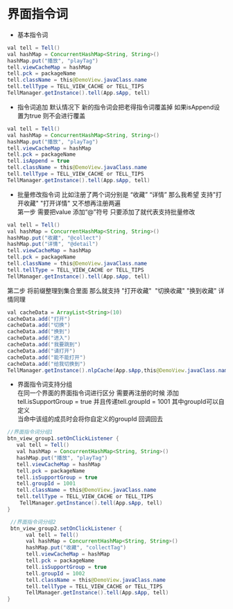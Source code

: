 # 界面指令词

- 基本指令词
```java
val tell = Tell()
val hashMap = ConcurrentHashMap<String, String>()
hashMap.put("播放", "playTag")
tell.viewCacheMap = hashMap
tell.pck = packageName
tell.className = this@DemoView.javaClass.name
tell.tellType = TELL_VIEW_CACHE or TELL_TIPS
TellManager.getInstance().tell(App.sApp, tell)
```
- 指令词追加
默认情况下 新的指令词会把老得指令词覆盖掉
如果isAppend设置为true 则不会进行覆盖
```java
val tell = Tell()
val hashMap = ConcurrentHashMap<String, String>()
hashMap.put("播放", "playTag")
tell.viewCacheMap = hashMap
tell.pck = packageName
tell.isAppend = true
tell.className = this@DemoView.javaClass.name
tell.tellType = TELL_VIEW_CACHE or TELL_TIPS
TellManager.getInstance().tell(App.sApp, tell)
```
- 批量修改指令词
比如注册了两个词分别是 “收藏” “详情” 那么我希望 支持"打开收藏" "打开详情" 又不想再注册两遍<br>
第一步 需要把value 添加“@”符号 只要添加了就代表支持批量修改<br>
```java
val tell = Tell()
val hashMap = ConcurrentHashMap<String, String>()
hashMap.put("收藏", "@collect")
hashMap.put("详情", "@detail")
tell.viewCacheMap = hashMap
tell.pck = packageName
tell.className = this@DemoView.javaClass.name
tell.tellType = TELL_VIEW_CACHE or TELL_TIPS
TellManager.getInstance().tell(App.sApp, tell)
```
第二步 将前缀整理到集合里面 那么就支持 "打开收藏"  "切换收藏" "换到收藏" 详情同理<br>
```java
val cacheData = ArrayList<String>(10)
cacheData.add("打开")
cacheData.add("切换")
cacheData.add("换到")
cacheData.add("进入")
cacheData.add("我要跳到")
cacheData.add("请打开")
cacheData.add("能不能打开")
cacheData.add("给我切换到")
TellManager.getInstance().nlpCache(App.sApp,this@DemoView.javaClass.name,cacheData)
```
- 界面指令词支持分组<br>
在同一个界面的界面指令词进行区分 
需要再注册的时候 添加tell.isSupportGroup = true 并且传递tell.groupId = 1001 其中groupId可以自定义<br>
当命中该组的成员时会将你自定义的groupId 回调回去
```java
//界面指令词分组1
btn_view_group1.setOnClickListener {
   val tell = Tell()
   val hashMap = ConcurrentHashMap<String, String>()
   hashMap.put("播放", "playTag")
   tell.viewCacheMap = hashMap
   tell.pck = packageName
   tell.isSupportGroup = true
   tell.groupId = 1001
   tell.className = this@DemoView.javaClass.name
   tell.tellType = TELL_VIEW_CACHE or TELL_TIPS
    TellManager.getInstance().tell(App.sApp, tell)
}

 //界面指令词分组2
 btn_view_group2.setOnClickListener {
      val tell = Tell()
      val hashMap = ConcurrentHashMap<String, String>()
      hashMap.put("收藏", "collectTag")
      tell.viewCacheMap = hashMap
      tell.pck = packageName
      tell.isSupportGroup = true
      tell.groupId = 1002
      tell.className = this@DemoView.javaClass.name
      tell.tellType = TELL_VIEW_CACHE or TELL_TIPS
      TellManager.getInstance().tell(App.sApp, tell)
}
```


